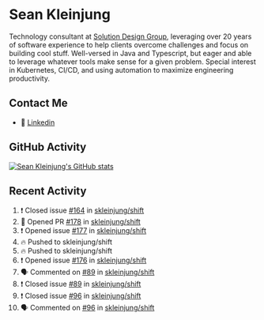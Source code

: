 # Sean Kleinjung

Technology consultant at [Solution Design Group](https://solutiondesign.com/), leveraging over 20 years of software experience to help clients overcome challenges and focus on building cool stuff. Well-versed in Java and Typescript, but eager and able to leverage whatever tools make sense for a given problem. Special interest in Kubernetes, CI/CD, and using automation to maximize engineering productivity.

<!--
**skleinjung/skleinjung** is a ✨ _special_ ✨ repository because its `README.md` (this file) appears on your GitHub profile.

Here are some ideas to get you started:

- 🔭 I’m currently working on ...
- 🌱 I’m currently learning ...
- 👯 I’m looking to collaborate on ...
- 🤔 I’m looking for help with ...
- 💬 Ask me about ...
- 📫 How to reach me: ...
- 😄 Pronouns: ...
- ⚡ Fun fact: ...
-->

## Contact Me

<!-- - 💬 [Personal site](https://phatho-folio.now.sh/) -->
- 🔗 [Linkedin](https://www.linkedin.com/in/sean-kleinjung/)
<!-- - 📧 <a href="mailto:hohuuphat22@gmail.com">Email</a> -->

<!-- - 🤐 <a id="raw-url" href="https://nightly.link/DeKal/dekal-cv-v2/workflows/build/main/huuphatho_cv.zip">Latest Resume (.zip)</a>
- 📄 <a id="raw-url" href="https://raw.githubusercontent.com/DeKal/DeKal/master/cv/phathuuho_cv.pdf">Resume (Manually uploaded)</a> -->

## GitHub Activity

[![Sean Kleinjung's GitHub stats](https://github-readme-stats.vercel.app/api?username=skleinjung&show_icons=true&theme=dark&count_private=true)](https://github.com/skleinjung)

## Recent Activity
<!--START_SECTION:activity-->
1. ❗️ Closed issue [#164](https://github.com/skleinjung/shift/issues/164) in [skleinjung/shift](https://github.com/skleinjung/shift)
2. 💪 Opened PR [#178](https://github.com/skleinjung/shift/pull/178) in [skleinjung/shift](https://github.com/skleinjung/shift)
3. ❗️ Opened issue [#177](https://github.com/skleinjung/shift/issues/177) in [skleinjung/shift](https://github.com/skleinjung/shift)
4. 🔥 Pushed to skleinjung/shift
5. 🔥 Pushed to skleinjung/shift
6. ❗️ Opened issue [#176](https://github.com/skleinjung/shift/issues/176) in [skleinjung/shift](https://github.com/skleinjung/shift)
7. 🗣 Commented on [#89](https://github.com/skleinjung/shift/issues/89) in [skleinjung/shift](https://github.com/skleinjung/shift)
8. ❗️ Closed issue [#89](https://github.com/skleinjung/shift/issues/89) in [skleinjung/shift](https://github.com/skleinjung/shift)
9. ❗️ Closed issue [#96](https://github.com/skleinjung/shift/issues/96) in [skleinjung/shift](https://github.com/skleinjung/shift)
10. 🗣 Commented on [#96](https://github.com/skleinjung/shift/issues/96) in [skleinjung/shift](https://github.com/skleinjung/shift)
<!--END_SECTION:activity-->